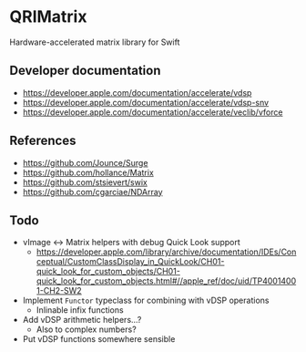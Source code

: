 # QRIMatrix

Hardware-accelerated matrix library for Swift

## Developer documentation

- https://developer.apple.com/documentation/accelerate/vdsp
- https://developer.apple.com/documentation/accelerate/vdsp-snv
- https://developer.apple.com/documentation/accelerate/veclib/vforce

## References

- https://github.com/Jounce/Surge
- https://github.com/hollance/Matrix
- https://github.com/stsievert/swix
- https://github.com/cgarciae/NDArray

## Todo

- vImage <-> Matrix helpers with debug Quick Look support
    - https://developer.apple.com/library/archive/documentation/IDEs/Conceptual/CustomClassDisplay_in_QuickLook/CH01-quick_look_for_custom_objects/CH01-quick_look_for_custom_objects.html#//apple_ref/doc/uid/TP40014001-CH2-SW2
- Implement `Functor` typeclass for combining with vDSP operations
    - Inlinable infix functions
- Add vDSP arithmetic helpers...?
    - Also to complex numbers?
- Put vDSP functions somewhere sensible
